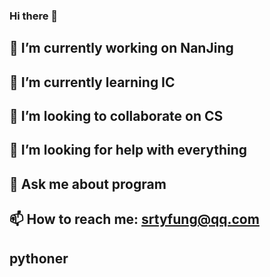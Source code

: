 ### Hi there 👋

## 🔭 I’m currently working on NanJing
## 🌱 I’m currently learning IC
## 👯 I’m looking to collaborate on CS
## 🤔 I’m looking for help with everything
## 💬 Ask me about program
## 📫 How to reach me: srtyfung@qq.com
## pythoner
